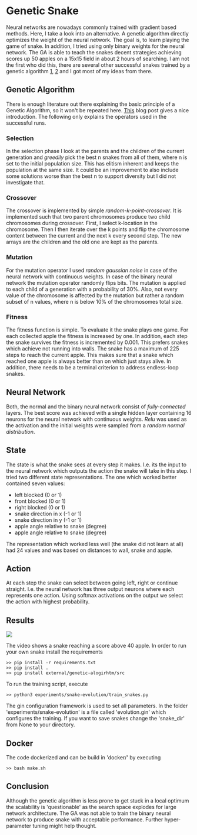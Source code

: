 # Genetic Snake
Neural networks are nowadays commonly trained with gradient based methods. 
Here, I take a look into an alternative. A genetic algorithm directly optimizes the weight of the 
neural network. The goal is, to learn playing the game of snake. 
In addition, I tried using only binary weights for the neural network. 
The GA is able to teach the snakes decent strategies achieving scores 
up 50 apples on a 15x15 field in about 2 hours of searching.
I am not the first who did this, there are several other successful snakes trained by a genetic algorithm
[1](https://becominghuman.ai/designing-ai-solving-snake-with-evolution-f3dd6a9da867),
[2](https://theailearner.com/2018/11/09/snake-game-with-genetic-algorithm/) and I got most of my ideas from there.


## Genetic Algorithm 
There is enough literature out there explaining the basic principle of a Genetic Algorithm,
so it won't be repeated here. [This](https://towardsdatascience.com/introduction-to-genetic-algorithms-including-example-code-e396e98d8bf3)
blog post gives a nice introduction. The following only explains the operators used in the  
successful runs. 

### Selection
In the selection phase I look at the parents and the children of the current generation
and *greedily* pick the best n snakes from all of them, where 
n is set to the initial population size. This has elitism inherent and keeps the population 
at the same size. It could be an improvement to also include some solutions worse than the best 
n to support diversity but I did not investigate that.

### Crossover
The crossover is implemented by simple *random-k-point-crossover*.
It is implemented such that two parent chromosomes produce two child chromosomes during crossover.
First, I select k-location in the chromosome. Then I then iterate over the 
k points and flip the chromosome content between the current and the next k every second step.
The new arrays are the children and the old one are kept as the parents.

### Mutation
For the mutation operator I used *random gaussian noise* in case of the neural network with continuous 
weights. In case of the binary neural network the mutation operator randomly flips bits. 
The mutation is applied to each child of a generation with a probability of 30%. 
Also, not every value of the chromosome is affected by the mutation but rather a random subset of 
n values, where n is below 10% of the chromosomes total size.


### Fitness
The fitness function is simple. To evaluate it the snake plays one game. 
For each collected apple the fitness is increased by one. In addition, each step the snake 
survives the fitness is incremented by 0.001. This prefers snakes which achieve not running into 
walls. The snake has a maximum of 225 steps to reach the current apple. This makes sure that a snake which reached 
one apple is always better than on which just stays alive. In addition, there needs to be a terminal criterion to 
address endless-loop snakes. 


## Neural Network 

Both, the normal and the binary neural network consist of *fully-connected* layers. 
The best score was achieved with a single hidden layer containing 16 neurons for the neural 
network with continuous weights. *Relu* was used as the activation and the initial weights
were sampled from a *random normal distribution*.

## State
The state is what the snake sees at every step it makes. I.e. its the input to the neural network
which outputs the action the snake will take in this step.
I tried two different state representations. The one which worked better contained seven values:
* left blocked (0 or 1)
* front blocked (0 or 1)
* right blocked (0 or 1)
* snake direction in x (-1 or 1)
* snake direction in y (-1 or 1)
* apple angle relative to snake (degree)
* apple angle relative to snake (degree)

The representation which worked less well (the snake did not learn at all) 
had 24 values and was based on distances to wall, snake and apple.


## Action
At each step the snake can select between going left, right or continue straight. 
I.e. the neural network has three output neurons where each represents one action.
Using softmax activations on the output we select the action with highest probability.



## Results
[![](http://img.youtube.com/vi/nLp6u8bRUaA/0.jpg)](http://www.youtube.com/watch?v=nLp6u8bRUaA "Snake AI")

The video shows a snake reaching a score above 40 apple. 
In order to run your own snake install the requirements
```
>> pip install -r requirements.txt
>> pip install .
>> pip install external/genetic-alogirhtm/src
```
To run the training script, execute
```
>> python3 experiments/snake-evolution/train_snakes.py
```

The gin configuration framework is used to set all parameters. In the folder 'experiments/snake-evolution' is
a file called 'evolution.gin' which configures the training. 
If you want to save snakes change the 'snake_dir' from None to your directory.


## Docker

The code dockerized and can be build in 'docker/' by executing
```
>> bash make.sh
```


## Conclusion 
Although the genetic algorithm is less prone to get stuck in a local optimum
the scalability is 'questionable' as the search space explodes for large network architecture. 
The GA was not able to train the binary neural network to produce snake with acceptable performance. 
Further hyper-parameter tuning might help thought. 

